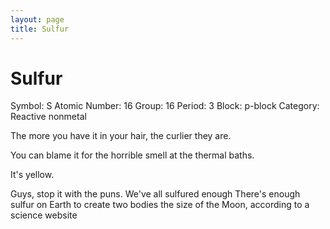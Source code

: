 ```yaml
---
layout: page
title: Sulfur
---
```


# Sulfur

Symbol: S
Atomic Number: 16
Group: 16
Period: 3
Block: p-block
Category: Reactive nonmetal

The more you have it in your hair, the curlier they are.

You can blame it for the horrible smell at the thermal baths.

It's yellow.

Guys, stop it with the puns. We've all sulfured enough
There's enough sulfur on Earth to create two bodies the size of the Moon, according to a science website
